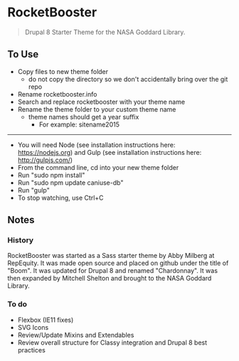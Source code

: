 # RocketBooster

> Drupal 8 Starter Theme for the NASA Goddard Library.

## To Use

- Copy files to new theme folder
	- do not copy the directory so we don't accidentally bring over the git repo
- Rename rocketbooster.info
- Search and replace rocketbooster with your theme name
- Rename the theme folder to your custom theme name
  - theme names should get a year suffix
    - For example: sitename2015

---

-  You will need Node (see installation instructions here: https://nodejs.org) and Gulp (see installation instructions here: http://gulpjs.com/)
-  From the command line, cd into your new theme folder
-  Run "sudo npm install"
-  Run "sudo npm update caniuse-db"
-  Run "gulp"
-  To stop watching, use Ctrl+C

## Notes

### History

RocketBooster was started as a Sass starter theme by Abby Milberg at RepEquity. It was made open source and placed on github under the title of "Boom". It was updated for Drupal 8 and renamed "Chardonnay". It was then expanded by Mitchell Shelton and brought to the NASA Goddard Library.

### To do

- Flexbox (IE11 fixes)
- SVG Icons
- Review/Update Mixins and Extendables
- Review overall structure for Classy integration and Drupal 8 best practices